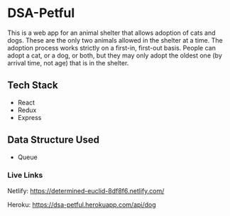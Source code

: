 # DSA-Petful

This is a web app for an animal shelter that allows adoption of cats and dogs. These are the only two animals allowed in the shelter at a time. The adoption process works strictly on a first-in, first-out basis. People can adopt a cat, or a dog, or both, but they may only adopt the oldest one (by arrival time, not age) that is in the shelter.

## Tech Stack

* React
* Redux
* Express

## Data Structure Used
* Queue

### Live Links

Netlify: https://determined-euclid-8df8f6.netlify.com/

Heroku: https://dsa-petful.herokuapp.com/api/dog
